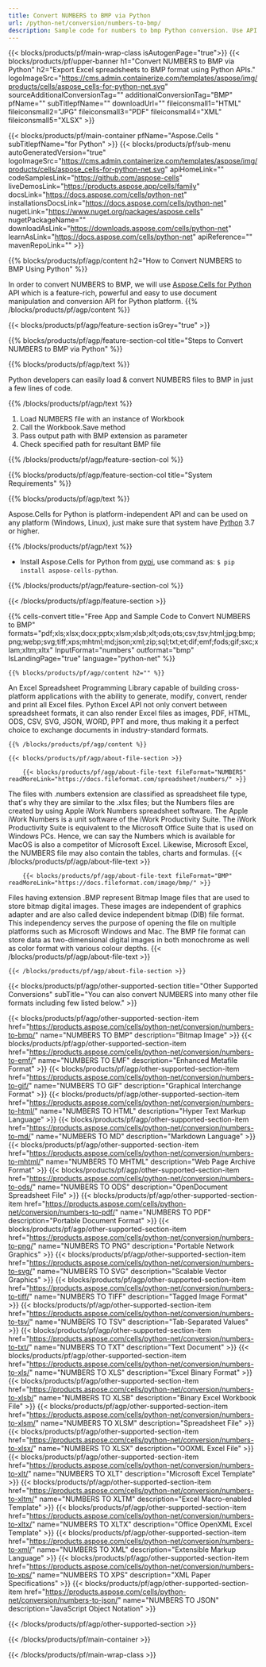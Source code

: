 ```yaml
---
title: Convert NUMBERS to BMP via Python
url: /python-net/conversion/numbers-to-bmp/
description: Sample code for numbers to bmp Python conversion. Use API example code for batch numbers files to bmp conversion within Python application.
---
```


{{< blocks/products/pf/main-wrap-class isAutogenPage="true">}}
{{< blocks/products/pf/upper-banner h1="Convert NUMBERS to BMP via Python" h2="Export Excel spreadsheets to BMP format using Python APIs." logoImageSrc="https://cms.admin.containerize.com/templates/aspose/img/products/cells/aspose_cells-for-python-net.svg" sourceAdditionalConversionTag="" additionalConversionTag="BMP" pfName="" subTitlepfName="" downloadUrl="" fileiconsmall1="HTML" fileiconsmall2="JPG" fileiconsmall3="PDF" fileiconsmall4="XML" fileiconsmall5="XLSX" >}}

{{< blocks/products/pf/main-container pfName="Aspose.Cells " subTitlepfName="for Python" >}}
{{< blocks/products/pf/sub-menu autoGeneratedVersion="true" logoImageSrc="https://cms.admin.containerize.com/templates/aspose/img/products/cells/aspose_cells-for-python-net.svg" apiHomeLink="" codeSamplesLink="https://github.com/aspose-cells" liveDemosLink="https://products.aspose.app/cells/family" docsLink="https://docs.aspose.com/cells/python-net" installationsDocsLink="https://docs.aspose.com/cells/python-net" nugetLink="https://www.nuget.org/packages/aspose.cells" nugetPackageName="" downloadAsLink="https://downloads.aspose.com/cells/python-net" learnAsLink="https://docs.aspose.com/cells/python-net" apiReference="" mavenRepoLink="" >}}

{{% blocks/products/pf/agp/content h2="How to Convert NUMBERS to BMP Using Python" %}}

 In order to convert NUMBERS to BMP, we will use
 [Aspose.Cells for Python](https://pypi.org/project/aspose-cells-python) 
 API which is a feature-rich, powerful and easy to use document manipulation and conversion API for Python platform. 
{{% /blocks/products/pf/agp/content %}}

{{< blocks/products/pf/agp/feature-section isGrey="true" >}}

{{% blocks/products/pf/agp/feature-section-col title="Steps to Convert NUMBERS to BMP via Python" %}}

{{% blocks/products/pf/agp/text %}}

 Python developers can easily load & convert NUMBERS files to BMP in just a few lines of code.

{{% /blocks/products/pf/agp/text %}}

1.  Load NUMBERS file with an instance of Workbook
1.  Call the Workbook.Save method
1.  Pass output path with BMP extension as parameter
1.  Check specified path for resultant BMP file

{{% /blocks/products/pf/agp/feature-section-col %}}

{{% blocks/products/pf/agp/feature-section-col title="System Requirements" %}}

{{% blocks/products/pf/agp/text %}}

 Aspose.Cells for Python is platform-independent API and can be used on any platform (Windows, Linux), just make sure that system have [Python](https://www.python.org/downloads/) 3.7 or higher. 
 
{{% /blocks/products/pf/agp/text %}}


- Install Aspose.Cells for Python from <a href="https://pypi.org/project/aspose-cells-python/">pypi</a>, use command as: <code>$ pip install aspose-cells-python</code>.

{{% /blocks/products/pf/agp/feature-section-col %}}

{{< /blocks/products/pf/agp/feature-section >}}

{{% cells-convert title="Free App and Sample Code to Convert NUMBERS to BMP" formats="pdf;xls;xlsx;docx;pptx;xlsm;xlsb;xlt;ods;ots;csv;tsv;html;jpg;bmp;png;webp;svg;tiff;xps;mhtml;md;json;xml;zip;sql;txt;et;dif;emf;fods;gif;sxc;xlam;xltm;xltx" InputFormat="numbers" outformat="bmp" IsLandingPage="true" language="python-net" %}}
 
<!-- aboutfile Starts -->

    {{% blocks/products/pf/agp/content h2="" %}}

 An Excel Spreadsheet Programming Library capable of building cross-platform applications with the ability to generate, modify, convert, render and print all Excel files. Python Excel API not only convert between spreadsheet formats, it can also render Excel files as images, PDF, HTML, ODS, CSV, SVG, JSON, WORD, PPT and more, thus making it a perfect choice to exchange documents in industry-standard formats.

    {{% /blocks/products/pf/agp/content %}}

    {{< blocks/products/pf/agp/about-file-section >}}

        {{< blocks/products/pf/agp/about-file-text fileFormat="NUMBERS" readMoreLink="https://docs.fileformat.com/spreadsheet/numbers/" >}}
The files with .numbers extension are classified as spreadsheet file type, that's why they are similar to the .xlsx files; but the Numbers files are created by using Apple iWork Numbers spreadsheet software. The Apple iWork Numbers is a unit software of the iWork Productivity Suite. The iWork Productivity Suite is equivalent to the Microsoft Office Suite that is used on Windows PCs. Hence, we can say the Numbers which is available for MacOS is also a competitor of Microsoft Excel. Likewise, Microsoft Excel, the NUMBERS file may also contain the tables, charts and formulas. 
        {{< /blocks/products/pf/agp/about-file-text >}}

        {{< blocks/products/pf/agp/about-file-text fileFormat="BMP" readMoreLink="https://docs.fileformat.com/image/bmp/" >}}
Files having extension .BMP represent Bitmap Image files that are used to store bitmap digital images. These images are independent of graphics adapter and are also called device independent bitmap (DIB) file format. This independency serves the purpose of opening the file on multiple platforms such as Microsoft Windows and Mac. The BMP file format can store data as two-dimensional digital images  in both monochrome as well as color format with various colour depths.
        {{< /blocks/products/pf/agp/about-file-text >}}

    {{< /blocks/products/pf/agp/about-file-section >}}

<!-- aboutfile Ends -->

{{< blocks/products/pf/agp/other-supported-section title="Other Supported Conversions" subTitle="You can also convert NUMBERS into many other file formats including few listed below." >}}

{{< blocks/products/pf/agp/other-supported-section-item href="https://products.aspose.com/cells/python-net/conversion/numbers-to-bmp/" name="NUMBERS TO BMP" description="Bitmap Image" >}}
{{< blocks/products/pf/agp/other-supported-section-item href="https://products.aspose.com/cells/python-net/conversion/numbers-to-emf/" name="NUMBERS TO EMF" description="Enhanced Metafile Format" >}}
{{< blocks/products/pf/agp/other-supported-section-item href="https://products.aspose.com/cells/python-net/conversion/numbers-to-gif/" name="NUMBERS TO GIF" description="Graphical Interchange Format" >}}
{{< blocks/products/pf/agp/other-supported-section-item href="https://products.aspose.com/cells/python-net/conversion/numbers-to-html/" name="NUMBERS TO HTML" description="Hyper Text Markup Language" >}}
{{< blocks/products/pf/agp/other-supported-section-item href="https://products.aspose.com/cells/python-net/conversion/numbers-to-md/" name="NUMBERS TO MD" description="Markdown Language" >}}
{{< blocks/products/pf/agp/other-supported-section-item href="https://products.aspose.com/cells/python-net/conversion/numbers-to-mhtml/" name="NUMBERS TO MHTML" description="Web Page Archive Format" >}}
{{< blocks/products/pf/agp/other-supported-section-item href="https://products.aspose.com/cells/python-net/conversion/numbers-to-ods/" name="NUMBERS TO ODS" description="OpenDocument Spreadsheet File" >}}
{{< blocks/products/pf/agp/other-supported-section-item href="https://products.aspose.com/cells/python-net/conversion/numbers-to-pdf/" name="NUMBERS TO PDF" description="Portable Document Format" >}}
{{< blocks/products/pf/agp/other-supported-section-item href="https://products.aspose.com/cells/python-net/conversion/numbers-to-png/" name="NUMBERS TO PNG" description="Portable Network Graphics" >}}
{{< blocks/products/pf/agp/other-supported-section-item href="https://products.aspose.com/cells/python-net/conversion/numbers-to-svg/" name="NUMBERS TO SVG" description="Scalable Vector Graphics" >}}
{{< blocks/products/pf/agp/other-supported-section-item href="https://products.aspose.com/cells/python-net/conversion/numbers-to-tiff/" name="NUMBERS TO TIFF" description="Tagged Image Format" >}}
{{< blocks/products/pf/agp/other-supported-section-item href="https://products.aspose.com/cells/python-net/conversion/numbers-to-tsv/" name="NUMBERS TO TSV" description="Tab-Separated Values" >}}
{{< blocks/products/pf/agp/other-supported-section-item href="https://products.aspose.com/cells/python-net/conversion/numbers-to-txt/" name="NUMBERS TO TXT" description="Text Document" >}}
{{< blocks/products/pf/agp/other-supported-section-item href="https://products.aspose.com/cells/python-net/conversion/numbers-to-xls/" name="NUMBERS TO XLS" description="Excel Binary Format" >}}
{{< blocks/products/pf/agp/other-supported-section-item href="https://products.aspose.com/cells/python-net/conversion/numbers-to-xlsb/" name="NUMBERS TO XLSB" description="Binary Excel Workbook File" >}}
{{< blocks/products/pf/agp/other-supported-section-item href="https://products.aspose.com/cells/python-net/conversion/numbers-to-xlsm/" name="NUMBERS TO XLSM" description="Spreadsheet File" >}}
{{< blocks/products/pf/agp/other-supported-section-item href="https://products.aspose.com/cells/python-net/conversion/numbers-to-xlsx/" name="NUMBERS TO XLSX" description="OOXML Excel File" >}}
{{< blocks/products/pf/agp/other-supported-section-item href="https://products.aspose.com/cells/python-net/conversion/numbers-to-xlt/" name="NUMBERS TO XLT" description="Microsoft Excel Template" >}}
{{< blocks/products/pf/agp/other-supported-section-item href="https://products.aspose.com/cells/python-net/conversion/numbers-to-xltm/" name="NUMBERS TO XLTM" description="Excel Macro-enabled Template" >}}
{{< blocks/products/pf/agp/other-supported-section-item href="https://products.aspose.com/cells/python-net/conversion/numbers-to-xltx/" name="NUMBERS TO XLTX" description="Office OpenXML Excel Template" >}}
{{< blocks/products/pf/agp/other-supported-section-item href="https://products.aspose.com/cells/python-net/conversion/numbers-to-xml/" name="NUMBERS TO XML" description="Extensible Markup Language" >}}
{{< blocks/products/pf/agp/other-supported-section-item href="https://products.aspose.com/cells/python-net/conversion/numbers-to-xps/" name="NUMBERS TO XPS" description="XML Paper Specifications" >}}
{{< blocks/products/pf/agp/other-supported-section-item href="https://products.aspose.com/cells/python-net/conversion/numbers-to-json/" name="NUMBERS TO JSON" description="JavaScript Object Notation" >}}

{{< /blocks/products/pf/agp/other-supported-section >}}

{{< /blocks/products/pf/main-container >}}
    
{{< /blocks/products/pf/main-wrap-class >}}
